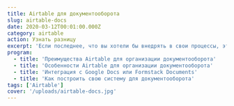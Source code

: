 ```yaml
---
title: Airtable для документооборота
slug: airtable-docs
date: 2020-03-12T00:01:00.000Z
category: airtable
action: Узнать разницу
excerpt: 'Если последнее, что вы хотели бы внедрять в свои процессы, это 1С, но документооборот растёт и его надо как-то организовать, Airtable в связке с другими сервисами может стать решением.'
program:
  - title: 'Преимущества Airtable для организации документооборота'
  - title: 'Особенности Airtable для организации документооборота'
  - title: 'Интеграция с Google Docs или Formstack Documents'
  - title: 'Как построить свою систему для документооборота'
tags: ['Airtable']
cover: '/uploads/airtable-docs.jpg'
---
```

